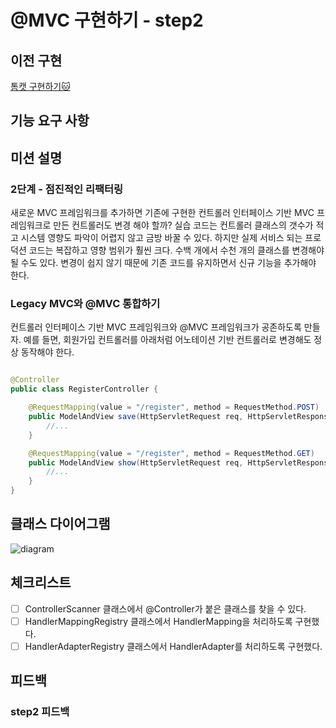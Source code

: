 # @MVC 구현하기 - step2

## 이전 구현

[톰캣 구현하기🐱](https://github.com/BETTERFUTURE4/jwp-dashboard-http)

## 기능 요구 사항

## 미션 설명

### 2단계 - 점진적인 리팩터링

새로운 MVC 프레임워크를 추가하면 기존에 구현한 컨트롤러 인터페이스 기반 MVC 프레임워크로 만든 컨트롤러도 변경 해야 할까? 실습 코드는 컨트롤러 클래스의 갯수가 적고 시스템 영향도 파악이 어렵지 않고 금방 바꿀
수 있다. 하지만 실제 서비스 되는 프로덕션 코드는 복잡하고 영향 범위가 훨씬 크다. 수백 개에서 수천 개의 클래스를 변경해야 될 수도 있다. 변경이 쉽지 않기 때문에 기존 코드를 유지하면서 신규 기능을 추가해야
한다.

### Legacy MVC와 @MVC 통합하기

컨트롤러 인터페이스 기반 MVC 프레임워크와 @MVC 프레임워크가 공존하도록 만들자. 예를 들면, 회원가입 컨트롤러를 아래처럼 어노테이션 기반 컨트롤러로 변경해도 정상 동작해야 한다.

```java

@Controller
public class RegisterController {

    @RequestMapping(value = "/register", method = RequestMethod.POST)
    public ModelAndView save(HttpServletRequest req, HttpServletResponse res) {
        //...
    }

    @RequestMapping(value = "/register", method = RequestMethod.GET)
    public ModelAndView show(HttpServletRequest req, HttpServletResponse res) {
        //...
    }
}
```

## 클래스 다이어그램

![diagram](https://techcourse-storage.s3.ap-northeast-2.amazonaws.com/8f08fc94e3714965b0918e9f42c61ba6)

## 체크리스트

- [ ] ControllerScanner 클래스에서 @Controller가 붙은 클래스를 찾을 수 있다.
- [ ] HandlerMappingRegistry 클래스에서 HandlerMapping을 처리하도록 구현했다.
- [ ] HandlerAdapterRegistry 클래스에서 HandlerAdapter를 처리하도록 구현했다.

## 피드백

### step2 피드백
